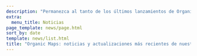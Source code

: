 ```yaml
---
description: "Permanezca al tanto de los últimos lanzamientos de Organic Maps, las noticias y las actualizaciones de nuestro equipo"
extra:
  menu_title: Noticias
page_template: news/page.html
sort_by: date
template: news/list.html
title: "Organic Maps: noticias y actualizaciones más recientes de nuestro equipo"
---
```

